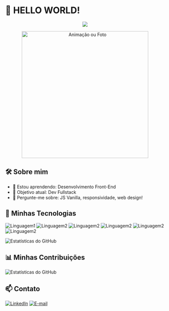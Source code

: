 
# 👋 HELLO WORLD!

<p align="center">
  <img src="https://readme-typing-svg.herokuapp.com?font=Roboto&size=25&duration=4000&color=333&center=true&vCenter=true&lines=Eu+sou+Maria Giulia!;Bem-vindo+ao+meu+perfil!">
</p>

<p align="center">
  <img src="link_para_sua_imagem.gif" alt="Animação ou Foto" width="400px">
</p>

## 🛠️ Sobre mim
- 🌱 Estou aprendendo: Desenvolvimento Front-End
- 🎯 Objetivo atual: Dev Fullstack 
- 💬 Pergunte-me sobre: JS Vanilla,  responsividade, web design!

## 🚀 Minhas Tecnologias
![Linguagem1](https://img.shields.io/badge/-C#-333?style=for-the-badge&logo=LogoLinguagem)
![Linguagem2](https://img.shields.io/badge/-MySQL-333?style=for-the-badge&logo=LogoLinguagem)
![Linguagem2](https://img.shields.io/badge/-HTML-333?style=for-the-badge&logo=LogoLinguagem)
![Linguagem2](https://img.shields.io/badge/-CSS-333?style=for-the-badge&logo=LogoLinguagem)
![Linguagem2](https://img.shields.io/badge/-JS-333?style=for-the-badge&logo=LogoLinguagem)
![Linguagem2](https://img.shields.io/badge/-GIT-333?style=for-the-badge&logo=LogoLinguagem)

![Estatísticas do GitHub](https://github-readme-stats.vercel.app/api?username=giuliasza&show_icons=true&theme=radical)

## 📊 Minhas Contribuições
![Estatísticas do GitHub](https://github-readme-stats.vercel.app/api?username=SeuUsuario&show_icons=true&theme=radical)

## 📫 Contato
[![LinkedIn](https://img.shields.io/badge/-LinkedIn-333?style=for-the-badge&logo=linkedin)](https://linkedin.com/in/giuliasza)
[![E-mail](https://img.shields.io/badge/-Email-333?style=for-the-badge&logo=gmail)](mailto:msgiuliamartins@gmail.com)
